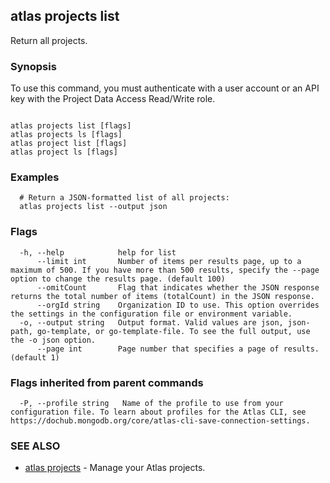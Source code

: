 ## atlas projects list

Return all projects.


### Synopsis

To use this command, you must authenticate with a user account or an API key with the Project Data Access Read/Write role.



```

atlas projects list [flags]
atlas projects ls [flags]
atlas project list [flags]
atlas project ls [flags]
```

### Examples

```
  # Return a JSON-formatted list of all projects:
  atlas projects list --output json
```


### Flags

```
  -h, --help            help for list
      --limit int       Number of items per results page, up to a maximum of 500. If you have more than 500 results, specify the --page option to change the results page. (default 100)
      --omitCount       Flag that indicates whether the JSON response returns the total number of items (totalCount) in the JSON response.
      --orgId string    Organization ID to use. This option overrides the settings in the configuration file or environment variable.
  -o, --output string   Output format. Valid values are json, json-path, go-template, or go-template-file. To see the full output, use the -o json option.
      --page int        Page number that specifies a page of results. (default 1)

```


### Flags inherited from parent commands

```
  -P, --profile string   Name of the profile to use from your configuration file. To learn about profiles for the Atlas CLI, see https://dochub.mongodb.org/core/atlas-cli-save-connection-settings.

```

### SEE ALSO


* [atlas projects](atlas_projects.md)	- Manage your Atlas projects.



